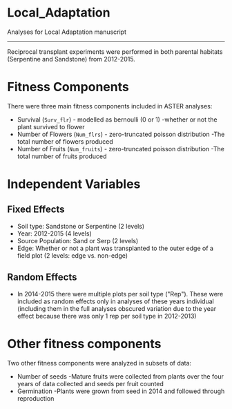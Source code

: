 # Local_Adaptation
Analyses for Local Adaptation manuscript

---

Reciprocal transplant experiments were performed in both parental habitats (Serpentine and Sandstone) from 2012-2015.
# Fitness Components
There were three main fitness components included in ASTER analyses:
- Survival (`Surv_flr`) - modelled as bernoulli (0 or 1)
  -whether or not the plant survived to flower
- Number of Flowers (`Num_flrs`) - zero-truncated poisson distribution
  -The total number of flowers produced
- Number of Fruits (`Num_fruits`) - zero-truncated poisson distribution
  -The total number of fruits produced

# Independent Variables
## Fixed Effects
- Soil type: Sandstone or Serpentine (2 levels) 
- Year: 2012-2015 (4 levels)
- Source Population: Sand or Serp (2 levels)  
- Edge: Whether or not a plant was transplanted to the outer edge of a field plot (2 levels: edge vs. non-edge)

## Random Effects
- In 2014-2015 there were multiple plots per soil type ("Rep"). These were included as random effects only in analyses of these years individual (including them in the full analyses obscured variation due to the year effect because there was only 1 rep per soil type in 2012-2013)
 
# Other fitness components
Two other fitness components were analyzed in subsets of data:
- Number of seeds
  -Mature fruits were collected from plants over the four years of data collected and seeds per fruit counted
- Germination
  -Plants were grown from seed in 2014 and followed through reproduction
